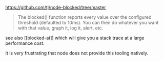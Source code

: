 https://github.com/tj/node-blocked/tree/master

> The blocked() function reports every value over the configured threshold (defaulted to 10ms). You can then do whatever you want with that value, graph it, log it, alert, etc.

see also [[blocked-at]] which will give you a stack trace at a large performance cost.

It is very frustrating that node does not provide this tooling natively.